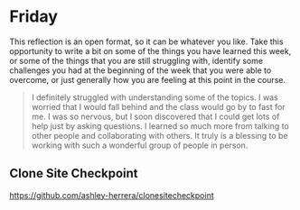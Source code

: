 # Friday
This reflection is an open format, so it can be whatever you like. Take this opportunity to write a bit on some of the things you have learned this week, or some of the things that you are still struggling with, identify some challenges you had at the beginning of the week that you were able to overcome, or just generally how you are feeling at this point in the course.
>I definitely struggled with understanding some of the topics. I was worried that I would fall behind and the class would go by to fast for me. I was so nervous, but I soon discovered that I could get lots of help just by asking questions. I learned so much more from talking to other people and collaborating with others. It truly is a blessing to be working with such a wonderful group of people in person.

## Clone Site Checkpoint
https://github.com/ashley-herrera/clonesitecheckpoint